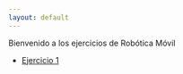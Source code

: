 ```yaml
---
layout: default
---
```


Bienvenido a los ejercicios de Robótica Móvil

- [Ejercicio 1](ejercicio1.md)
